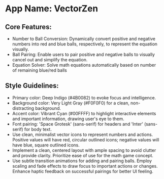 # **App Name**: VectorZen

## Core Features:

- Number to Ball Conversion: Dynamically convert positive and negative numbers into red and blue balls, respectively, to represent the equation visually.
- Ball Pairing: Enable users to pair positive and negative balls to visually cancel out and simplify the equation.
- Equation Solver: Solve math equations automatically based on number of remaining blue/red balls

## Style Guidelines:

- Primary color: Deep Indigo (#4B0082) to evoke focus and intelligence.
- Background color: Very Light Gray (#F0F0F0) for a clean, non-distracting background.
- Accent color: Vibrant Cyan (#00FFFF) to highlight interactive elements and important information, drawing user's eye to them.
- Font pairing: 'Space Grotesk' (sans-serif) for headers and 'Inter' (sans-serif) for body text.
- Use clean, minimalist vector icons to represent numbers and actions. Positive values will have red, circular outlined icons; negative values will have blue, square outlined icons.
- Implement a clean, centered layout with ample spacing to avoid clutter and provide clarity. Prioritize ease of use for the math game concept.
- Use subtle transition animations for adding and pairing balls. Employ scaling and fade effects to draw focus to important actions or changes. Enhance haptic feedback on successful pairings for better UI feeling.